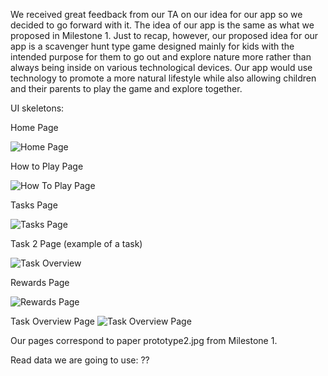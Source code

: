We received great feedback from our TA on our idea for our app so we decided to go forward with it. The idea of our app is the same as what we proposed in Milestone 1. Just to recap, however, our proposed idea for our app is a scavenger hunt type game designed mainly for kids with the intended purpose for them to go out and explore nature more rather than always being inside on various technological devices. Our app would use technology to promote a more natural lifestyle while also allowing children and their parents to play the game and explore together.


UI skeletons:

Home Page

![Home Page](HomeWithLogin.PNG)

How to Play Page

![How To Play Page](howToPlay.jpg)

Tasks Page

![Tasks Page](TasksPage.jpg)

Task 2 Page (example of a task)

![Task Overview](task2.jpg)

Rewards Page

![Rewards Page](rewards.JPG)



Task Overview Page
![Task Overview Page](Task_overview.JPG)



Our pages correspond to paper prototype2.jpg from Milestone 1. 

Read data we are going to use: ??

